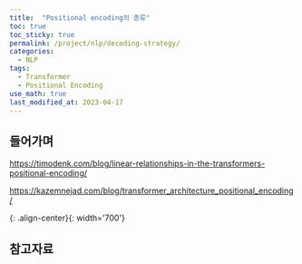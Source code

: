 ```yaml
---
title:  "Positional encoding의 종류"
toc: true
toc_sticky: true
permalink: /project/nlp/decoding-strategy/
categories:
  - NLP
tags:
  - Transformer
  - Positional Encoding
use_math: true
last_modified_at: 2023-04-17
---
```


## 들어가며

https://timodenk.com/blog/linear-relationships-in-the-transformers-positional-encoding/

https://kazemnejad.com/blog/transformer_architecture_positional_encoding/


{: .align-center}{: width='700'}


## 참고자료
